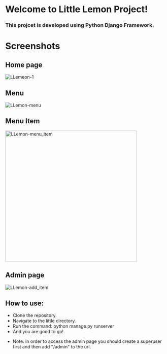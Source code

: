 # Welcome to Little Lemon Project!

### This projcet is developed using Python Django Framework.

# Screenshots

## Home page
![LLemeon-1](https://github.com/user-attachments/assets/1fbf18c4-455a-4f5b-bb5f-d8b371a9a1d7)

## Menu
![LLemon-menu](https://github.com/user-attachments/assets/0d161f46-daf8-474b-ac36-730bc44b7a80)

## Menu Item
<img width="414" alt="LLemon-menu_item" src="https://github.com/user-attachments/assets/d166fe23-7cf5-4f4e-b138-83d2671f8209">

## Admin page
![LLemon-add_item](https://github.com/user-attachments/assets/d04ffa77-1d5b-437e-a04b-5246d69334d6)

## How to use:
- Clone the repository.
- Navigate to the little directory.
- Run the command: python manage.py runserver
- And you are good to go!.
* Note: in order to access the admin page you should create a superuser first and then add "/admin" to the url.

